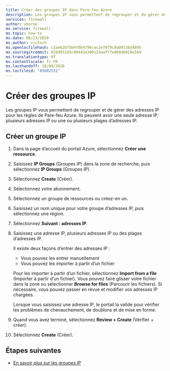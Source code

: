 ```yaml
---
title: Créer des groupes IP dans Pare-feu Azure
description: Les groupes IP vous permettent de regrouper et de gérer des adresses IP pour les règles de Pare-feu Azure.
services: firewall
author: vhorne
ms.service: firewall
ms.topic: how-to
ms.date: 06/23/2020
ms.author: victorh
ms.openlocfilehash: c3ae62bf5b4f0b4796cac2e7079c8a09116d4895
ms.sourcegitcommit: 829d951d5c90442a38012daaf77e86046018e5b9
ms.translationtype: HT
ms.contentlocale: fr-FR
ms.lasthandoff: 10/09/2020
ms.locfileid: "85602531"
---
```

# <a name="create-ip-groups"></a>Créer des groupes IP

Les groupes IP vous permettent de regrouper et de gérer des adresses IP pour les règles de Pare-feu Azure. Ils peuvent avoir une seule adresse IP, plusieurs adresses IP ou une ou plusieurs plages d’adresses IP.

## <a name="create-an-ip-group"></a>Créer un groupe IP

1. Dans la page d’accueil du portail Azure, sélectionnez **Créer une ressource**.
2. Saisissez **IP Groups** (Groupes IP) dans la zone de recherche, puis sélectionnez **IP Groups** (Groupes IP).
3. Sélectionnez **Create** (Créer).
4. Sélectionnez votre abonnement.
5. Sélectionnez un groupe de ressources ou créez-en un.
6. Saisissez un nom unique pour votre groupe d’adresses IP, puis sélectionnez une région.

6. Sélectionnez **Suivant : adresses IP**.
7. Saisissez une adresse IP, plusieurs adresses IP ou des plages d’adresses IP.

   Il existe deux façons d’entrer des adresses IP :
   - Vous pouvez les entrer manuellement
   - Vous pouvez les importer à partir d’un fichier

   Pour les importer à partir d’un fichier, sélectionnez **Import from a file** (Importer à partir d’un fichier). Vous pouvez faire glisser votre fichier dans la zone ou sélectionner **Browse for files** (Parcourir les fichiers). Si nécessaire, vous pouvez passer en revue et modifier vos adresses IP chargées.

   Lorsque vous saisissez une adresse IP, le portail la valide pour vérifier les problèmes de chevauchement, de doublons et de mise en forme.

5. Quand vous avez terminé, sélectionnez **Review + Create** (Vérifier + créer).
6. Sélectionnez **Create** (Créer).


## <a name="next-steps"></a>Étapes suivantes

- [En savoir plus sur les groupes IP](ip-groups.md)